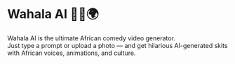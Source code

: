 # Wahala AI 🤖🎥🌍

Wahala AI is the ultimate African comedy video generator.  
Just type a prompt or upload a photo — and get hilarious AI-generated skits with African voices, animations, and culture.
